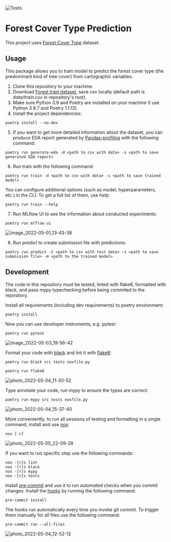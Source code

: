 ![Tests](https://github.com/Bayramova/rs_final_project/actions/workflows/tests.yml/badge.svg)

# Forest Cover Type Prediction

This project uses [Forest Cover Type](https://www.kaggle.com/competitions/forest-cover-type-prediction) dataset.

## Usage
This package allows you to train model to predict the forest cover type (the predominant kind of tree cover) from cartographic variables.
1. Clone this repository to your machine.
2. Download [Forest train dataset](https://www.kaggle.com/competitions/forest-cover-type-prediction), save csv locally (default path is *data/train.csv* in repository's root).
3. Make sure Python 3.9 and Poetry are installed on your machine (I use Python 3.9.7 and Poetry 1.1.13).
4. Install the project dependencies:
```
poetry install --no-dev
```
5. If you want to get more detailed information about the dataset, you can produce EDA report generated by [Pandas-profiling](https://github.com/ydataai/pandas-profiling) with the following command:
```
poetry run generate-eda -d <path to csv with data> -s <path to save generated EDA report>
```
6. Run train with the following command:
```
poetry run train -d <path to csv with data> -s <path to save trained model>
```
You can configure additional options (such as model, hyperparameters, etc.) in the CLI. To get a full list of them, use help:
```
poetry run train --help
```
7. Run MLflow UI to see the information about conducted experiments:
```
poetry run mlflow ui
```
![image_2022-05-01_13-43-38](https://user-images.githubusercontent.com/32398773/166187848-4d19c894-eb57-4f36-8e39-dcd1b1c199f3.png)

8. Run predict to create submission file with predictions:
```
poetry run predict -t <path to csv with test data> -s <path to save submission file> -m <path to the trained model>
```

## Development

The code in this repository must be tested, linted with flake8, formatted with black, and pass mypy typechecking before being commited to the repository.

Install all requirements (including dev requirements) to poetry environment:
```
poetry install
```
Now you can use developer instruments, e.g. pytest:
```
poetry run pytest
```
![image_2022-05-03_19-56-42](https://user-images.githubusercontent.com/32398773/167127639-e7854ee2-5141-4ff9-8d90-0b82b50ad989.png)

Format your code with [black](https://github.com/psf/black) and lint it with [flake8](https://github.com/PyCQA/flake8):
```
poetry run black src tests noxfile.py
```
```
poetry run flake8
```
![photo_2022-05-04_11-30-52](https://user-images.githubusercontent.com/32398773/167128312-068f8980-bb2f-4c07-95ac-3ecaa8aad83c.jpg)

Type annotate your code, run mypy to ensure the types are correct:
```
poetry run mypy src tests noxfile.py
```
![photo_2022-05-04_15-37-40](https://user-images.githubusercontent.com/32398773/167128571-8417587c-06c8-4cc5-a5c5-e931d9b99a96.jpg)

More conveniently, to run all sessions of testing and formatting in a single command, install and use [nox](https://nox.thea.codes/en/stable/):
```
nox [-r]
```
![photo_2022-05-05_22-09-28](https://user-images.githubusercontent.com/32398773/167128906-7331b9dd-685e-4820-bee4-26dc27a02725.jpg)

If you want to run specific step use the following commands:
```
nox -[r]s lint
nox -[r]s black
nox -[r]s mypy
nox -[r]s tests
```

Install [pre-commit](https://pre-commit.com/) and use it to run automated checks when you commit changes.
Install the [hooks](https://git-scm.com/book/en/v2/Customizing-Git-Git-Hooks) by running the following command:
```
pre-commit install
```
The hooks run automatically every time you invoke git commit. To trigger them manually for all files use the following command:
```
pre-commit run --all-files
```
![photo_2022-05-04_12-52-12](https://user-images.githubusercontent.com/32398773/167131234-298687ba-8ca4-4a08-83d8-337dd39580db.jpg)
